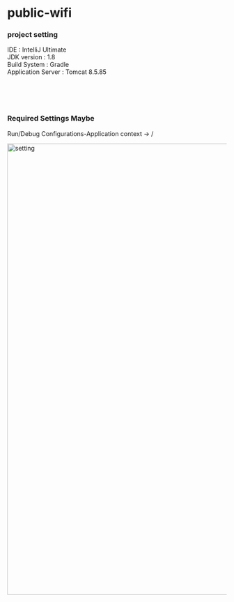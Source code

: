 # public-wifi

### project setting

IDE : IntelliJ Ultimate <br/>
JDK version : 1.8 <br/>
Build System : Gradle <br/>
Application Server : Tomcat 8.5.85 <br/>

<br/>
<br/>
<br/>


### Required Settings Maybe

Run/Debug Configurations-Application context -> /

<img width="1035" alt="setting" src="https://user-images.githubusercontent.com/80521474/218305525-d891fb9d-d450-4d62-9f3b-40f4dc5c137a.png">
